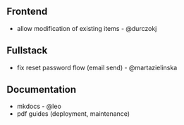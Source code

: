 ## Frontend
- allow modification of existing items - @durczokj

## Fullstack
- fix reset password flow (email send) - @martazielinska

## Documentation
- mkdocs - @leo
- pdf guides (deployment, maintenance)
